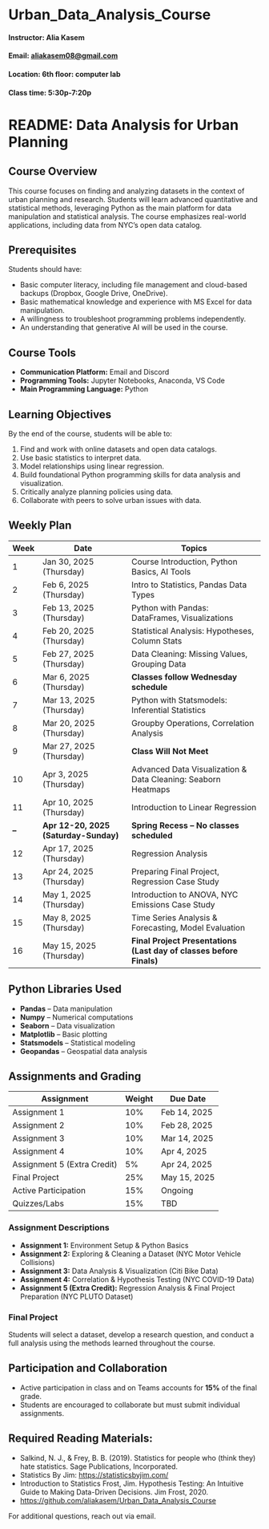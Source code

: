 # Urban_Data_Analysis_Course
#### Instructor: Alia Kasem
#### Email: aliakasem08@gmail.com
#### Location: 6th floor: computer lab
#### Class time:  5:30p-7:20p 

# README: Data Analysis for Urban Planning

## Course Overview
This course focuses on finding and analyzing datasets in the context of urban planning and research. Students will learn advanced quantitative and statistical methods, leveraging Python as the main platform for data manipulation and statistical analysis. The course emphasizes real-world applications, including data from NYC’s open data catalog.

## Prerequisites
Students should have:
- Basic computer literacy, including file management and cloud-based backups (Dropbox, Google Drive, OneDrive).
- Basic mathematical knowledge and experience with MS Excel for data manipulation.
- A willingness to troubleshoot programming problems independently.
- An understanding that generative AI will be used in the course.

## Course Tools
- **Communication Platform:** Email and Discord 
- **Programming Tools:** Jupyter Notebooks, Anaconda, VS Code
- **Main Programming Language:** Python

## Learning Objectives
By the end of the course, students will be able to:
1. Find and work with online datasets and open data catalogs.
2. Use basic statistics to interpret data.
3. Model relationships using linear regression.
4. Build foundational Python programming skills for data analysis and visualization.
5. Critically analyze planning policies using data.
6. Collaborate with peers to solve urban issues with data.

## Weekly Plan

| Week | Date       | Topics |
|------|------------|--------------------------------------------------------|
| 1    | Jan 30, 2025 (Thursday) | Course Introduction, Python Basics, AI Tools |
| 2    | Feb 6, 2025 (Thursday)  | Intro to Statistics, Pandas Data Types |
| 3    | Feb 13, 2025 (Thursday) | Python with Pandas: DataFrames, Visualizations |
| 4    | Feb 20, 2025 (Thursday) | Statistical Analysis: Hypotheses, Column Stats |
| 5    | Feb 27, 2025 (Thursday) | Data Cleaning: Missing Values, Grouping Data |
| 6    | Mar 6, 2025 (Thursday)  | **Classes follow Wednesday schedule** |
| 7    | Mar 13, 2025 (Thursday) | Python with Statsmodels: Inferential Statistics |
| 8    | Mar 20, 2025 (Thursday) | Groupby Operations, Correlation Analysis |
| 9    | Mar 27, 2025 (Thursday) | **Class Will Not Meet** |
| 10   | Apr 3, 2025 (Thursday)  | Advanced Data Visualization & Data Cleaning: Seaborn Heatmaps |
| 11   | Apr 10, 2025 (Thursday) | Introduction to Linear Regression |
| **–** | **Apr 12-20, 2025 (Saturday-Sunday)** | **Spring Recess – No classes scheduled** |
| 12   | Apr 17, 2025 (Thursday) | Regression Analysis |
| 13   | Apr 24, 2025 (Thursday) | Preparing Final Project, Regression Case Study |
| 14   | May 1, 2025 (Thursday)  | Introduction to ANOVA, NYC Emissions Case Study |
| 15   | May 8, 2025 (Thursday)  | Time Series Analysis & Forecasting, Model Evaluation |
| 16   | May 15, 2025 (Thursday) | **Final Project Presentations (Last day of classes before Finals)** |


## Python Libraries Used
- **Pandas** – Data manipulation
- **Numpy** – Numerical computations
- **Seaborn** – Data visualization
- **Matplotlib** – Basic plotting
- **Statsmodels** – Statistical modeling
- **Geopandas** – Geospatial data analysis

## Assignments and Grading
| Assignment | Weight | Due Date |
|------------|--------|----------|
| Assignment 1 | 10% | Feb 14, 2025 |
| Assignment 2 | 10% | Feb 28, 2025 |
| Assignment 3 | 10% | Mar 14, 2025 |
| Assignment 4 | 10% | Apr 4, 2025 |
| Assignment 5 (Extra Credit) | 5% | Apr 24, 2025 |
| Final Project | 25% | May 15, 2025 |
| Active Participation | 15% | Ongoing |
| Quizzes/Labs  | 15% | TBD |
### Assignment Descriptions
- **Assignment 1:** Environment Setup & Python Basics
- **Assignment 2:** Exploring & Cleaning a Dataset (NYC Motor Vehicle Collisions)
- **Assignment 3:** Data Analysis & Visualization (Citi Bike Data)
- **Assignment 4:** Correlation & Hypothesis Testing (NYC COVID-19 Data)
- **Assignment 5 (Extra Credit):** Regression Analysis & Final Project Preparation (NYC PLUTO Dataset)

### Final Project
Students will select a dataset, develop a research question, and conduct a full analysis using the methods learned throughout the course.

## Participation and Collaboration
- Active participation in class and on Teams accounts for **15%** of the final grade.
- Students are encouraged to collaborate but must submit individual assignments.
## Required Reading Materials:
- Salkind, N. J., & Frey, B. B. (2019). Statistics for people who (think they) hate statistics. Sage Publications, Incorporated.
- Statistics By Jim: https://statisticsbyjim.com/
- Introduction to Statistics
Frost, Jim. Hypothesis Testing: An Intuitive Guide to Making Data-Driven Decisions. Jim Frost, 2020.
- https://github.com/aliakasem/Urban_Data_Analysis_Course

For additional questions, reach out via email.

